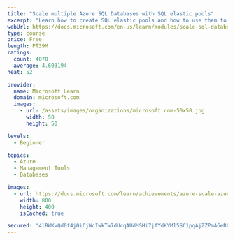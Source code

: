 ```yaml
---
title: "Scale multiple Azure SQL Databases with SQL elastic pools"
excerpt: "Learn how to create SQL elastic pools and how to use them to manage performance and cost for a collection of SQL databases."
webUrl: https://docs.microsoft.com/en-us/learn/modules/scale-sql-databases-elastic-pools/
type: course
price: Free
length: PT39M
ratings:
  count: 4070
  average: 4.603194
heat: 52

provider:
  name: Microsoft Learn
  domain: microsoft.com
  images:
    - url: /assets/images/organizations/microsoft.com-50x50.jpg
      width: 50
      height: 50

levels:
  - Beginner

topics:
  - Azure
  - Management Tools
  - Databases

images:
  - url: https://docs.microsoft.com/learn/achievements/azure-scale-azure-sql-databases-elastic-pools-social.png
    width: 800
    height: 400
    isCached: true

secured: "4lRWKvQd0f4jOiCjWcIwkTw7dUcqAUdMSHi7jfYdKYMl5SC1pqAjZZPmA6eRbZIDQ81mITD5uwwXFZ3D5vfE+FBolUKQO2XZTo4gH5RnLZAOara8vsJe0q0O0l8W40DHJCsqaNU8ebcc5AYgv6cFmDVSuQcB+HWtfrBGl9270cN2JHJf0P23YN7kssJfee2Qws/6SErqHm8j8s6dIwO1LaCAZXlHrHgooF9mO0WYfV2QSJznBW2hluPJqDUiao/+cI87cWLaS1wz8PpKJGNmAHZOLbFPW2vm6qKwdghvmfD93XzLZjN6kg2o7oxxLaP090qT/LlrUPUC2/0J0qxzFw5De9Ve12QkW/MkeUVF59Lonx/3wjSLRoszl6LP+8dkGPvmaPqsbFYKvcgHiNRV9PLrNlv6cy/hzsJqFhWhuXY=;AV5ENsPSHXt97npeCKDAGg=="
---
```


